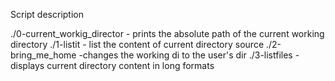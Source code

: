 Script description

./0-current_workig_director - prints the absolute path of the current working directory
./1-listit - list the content of current directory
source ./2-bring_me_home -changes the working di to the user's dir
./3-listfiles - displays current directory content in long formats
